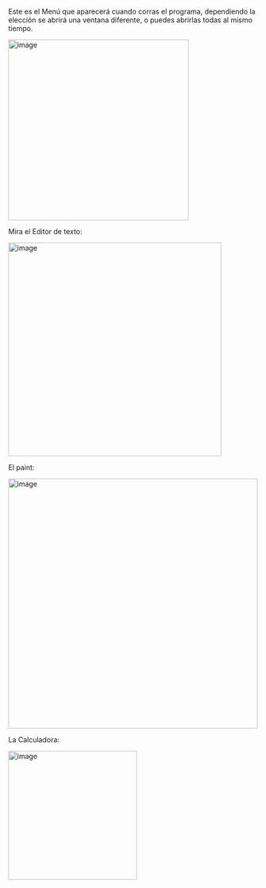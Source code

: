 <p>Este es el Menú que aparecerá cuando corras el programa, dependiendo la elección se abrirá una ventana diferente, o puedes abrirlas todas al mismo tiempo.</p>
<img width="363" alt="image" src="https://github.com/JemsWaner/Menu-de-Proyectos/assets/110148531/00a20f9e-c22a-4f71-af5f-783d71524f78">

<p>Mira el Editor de texto:</p>
<img width="429" alt="image" src="https://github.com/JemsWaner/Menu-de-Proyectos/assets/110148531/65393f22-f205-48fa-ba53-b3ad41b9461c">

<p>El paint:</p>
<img width="502" alt="image" src="https://github.com/JemsWaner/Menu-de-Proyectos/assets/110148531/d30ae049-74c0-4627-a459-4e99445e678b">

<p>La Calculadora:</p>
<img width="259" alt="image" src="https://github.com/JemsWaner/Menu-de-Proyectos/assets/110148531/483321b3-b599-41f0-8a23-8e7aa5f65e2a">
